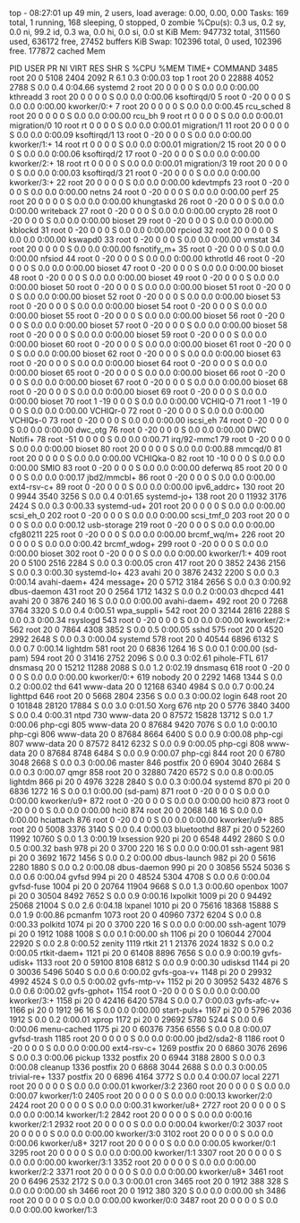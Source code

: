 top - 08:27:01 up 49 min,  2 users,  load average: 0.00, 0.00, 0.00
Tasks: 169 total,   1 running, 168 sleeping,   0 stopped,   0 zombie
%Cpu(s):  0.3 us,  0.2 sy,  0.0 ni, 99.2 id,  0.3 wa,  0.0 hi,  0.0 si,  0.0 st
KiB Mem:    947732 total,   311560 used,   636172 free,    27452 buffers
KiB Swap:   102396 total,        0 used,   102396 free.   177872 cached Mem

  PID USER      PR  NI    VIRT    RES    SHR S  %CPU %MEM     TIME+ COMMAND
 3485 root      20   0    5108   2404   2092 R   6.1  0.3   0:00.03 top
    1 root      20   0   22888   4052   2788 S   0.0  0.4   0:04.66 systemd
    2 root      20   0       0      0      0 S   0.0  0.0   0:00.00 kthreadd
    3 root      20   0       0      0      0 S   0.0  0.0   0:00.06 ksoftirqd/0
    5 root       0 -20       0      0      0 S   0.0  0.0   0:00.00 kworker/0:+
    7 root      20   0       0      0      0 S   0.0  0.0   0:00.45 rcu_sched
    8 root      20   0       0      0      0 S   0.0  0.0   0:00.00 rcu_bh
    9 root      rt   0       0      0      0 S   0.0  0.0   0:00.01 migration/0
   10 root      rt   0       0      0      0 S   0.0  0.0   0:00.01 migration/1
   11 root      20   0       0      0      0 S   0.0  0.0   0:00.09 ksoftirqd/1
   13 root       0 -20       0      0      0 S   0.0  0.0   0:00.00 kworker/1:+
   14 root      rt   0       0      0      0 S   0.0  0.0   0:00.01 migration/2
   15 root      20   0       0      0      0 S   0.0  0.0   0:00.06 ksoftirqd/2
   17 root       0 -20       0      0      0 S   0.0  0.0   0:00.00 kworker/2:+
   18 root      rt   0       0      0      0 S   0.0  0.0   0:00.01 migration/3
   19 root      20   0       0      0      0 S   0.0  0.0   0:00.03 ksoftirqd/3
   21 root       0 -20       0      0      0 S   0.0  0.0   0:00.00 kworker/3:+
   22 root      20   0       0      0      0 S   0.0  0.0   0:00.00 kdevtmpfs
   23 root       0 -20       0      0      0 S   0.0  0.0   0:00.00 netns
   24 root       0 -20       0      0      0 S   0.0  0.0   0:00.00 perf
   25 root      20   0       0      0      0 S   0.0  0.0   0:00.00 khungtaskd
   26 root       0 -20       0      0      0 S   0.0  0.0   0:00.00 writeback
   27 root       0 -20       0      0      0 S   0.0  0.0   0:00.00 crypto
   28 root       0 -20       0      0      0 S   0.0  0.0   0:00.00 bioset
   29 root       0 -20       0      0      0 S   0.0  0.0   0:00.00 kblockd
   31 root       0 -20       0      0      0 S   0.0  0.0   0:00.00 rpciod
   32 root      20   0       0      0      0 S   0.0  0.0   0:00.00 kswapd0
   33 root       0 -20       0      0      0 S   0.0  0.0   0:00.00 vmstat
   34 root      20   0       0      0      0 S   0.0  0.0   0:00.00 fsnotify_m+
   35 root       0 -20       0      0      0 S   0.0  0.0   0:00.00 nfsiod
   44 root       0 -20       0      0      0 S   0.0  0.0   0:00.00 kthrotld
   46 root       0 -20       0      0      0 S   0.0  0.0   0:00.00 bioset
   47 root       0 -20       0      0      0 S   0.0  0.0   0:00.00 bioset
   48 root       0 -20       0      0      0 S   0.0  0.0   0:00.00 bioset
   49 root       0 -20       0      0      0 S   0.0  0.0   0:00.00 bioset
   50 root       0 -20       0      0      0 S   0.0  0.0   0:00.00 bioset
   51 root       0 -20       0      0      0 S   0.0  0.0   0:00.00 bioset
   52 root       0 -20       0      0      0 S   0.0  0.0   0:00.00 bioset
   53 root       0 -20       0      0      0 S   0.0  0.0   0:00.00 bioset
   54 root       0 -20       0      0      0 S   0.0  0.0   0:00.00 bioset
   55 root       0 -20       0      0      0 S   0.0  0.0   0:00.00 bioset
   56 root       0 -20       0      0      0 S   0.0  0.0   0:00.00 bioset
   57 root       0 -20       0      0      0 S   0.0  0.0   0:00.00 bioset
   58 root       0 -20       0      0      0 S   0.0  0.0   0:00.00 bioset
   59 root       0 -20       0      0      0 S   0.0  0.0   0:00.00 bioset
   60 root       0 -20       0      0      0 S   0.0  0.0   0:00.00 bioset
   61 root       0 -20       0      0      0 S   0.0  0.0   0:00.00 bioset
   62 root       0 -20       0      0      0 S   0.0  0.0   0:00.00 bioset
   63 root       0 -20       0      0      0 S   0.0  0.0   0:00.00 bioset
   64 root       0 -20       0      0      0 S   0.0  0.0   0:00.00 bioset
   65 root       0 -20       0      0      0 S   0.0  0.0   0:00.00 bioset
   66 root       0 -20       0      0      0 S   0.0  0.0   0:00.00 bioset
   67 root       0 -20       0      0      0 S   0.0  0.0   0:00.00 bioset
   68 root       0 -20       0      0      0 S   0.0  0.0   0:00.00 bioset
   69 root       0 -20       0      0      0 S   0.0  0.0   0:00.00 bioset
   70 root       1 -19       0      0      0 S   0.0  0.0   0:00.00 VCHIQ-0
   71 root       1 -19       0      0      0 S   0.0  0.0   0:00.00 VCHIQr-0
   72 root       0 -20       0      0      0 S   0.0  0.0   0:00.00 VCHIQs-0
   73 root       0 -20       0      0      0 S   0.0  0.0   0:00.00 iscsi_eh
   74 root       0 -20       0      0      0 S   0.0  0.0   0:00.00 dwc_otg
   76 root       0 -20       0      0      0 S   0.0  0.0   0:00.00 DWC Notifi+
   78 root     -51   0       0      0      0 S   0.0  0.0   0:00.71 irq/92-mmc1
   79 root       0 -20       0      0      0 S   0.0  0.0   0:00.00 bioset
   80 root      20   0       0      0      0 S   0.0  0.0   0:00.88 mmcqd/0
   81 root      20   0       0      0      0 S   0.0  0.0   0:00.00 VCHIQka-0
   82 root      10 -10       0      0      0 S   0.0  0.0   0:00.00 SMIO
   83 root       0 -20       0      0      0 S   0.0  0.0   0:00.00 deferwq
   85 root      20   0       0      0      0 S   0.0  0.0   0:00.17 jbd2/mmcbl+
   86 root       0 -20       0      0      0 S   0.0  0.0   0:00.00 ext4-rsv-c+
   89 root       0 -20       0      0      0 S   0.0  0.0   0:00.00 ipv6_addrc+
  130 root      20   0    9944   3540   3256 S   0.0  0.4   0:01.65 systemd-jo+
  138 root      20   0   11932   3176   2424 S   0.0  0.3   0:00.33 systemd-ud+
  201 root      20   0       0      0      0 S   0.0  0.0   0:00.00 scsi_eh_0
  202 root       0 -20       0      0      0 S   0.0  0.0   0:00.00 scsi_tmf_0
  203 root      20   0       0      0      0 S   0.0  0.0   0:00.12 usb-storage
  219 root       0 -20       0      0      0 S   0.0  0.0   0:00.00 cfg80211
  225 root       0 -20       0      0      0 S   0.0  0.0   0:00.00 brcmf_wq/m+
  226 root      20   0       0      0      0 S   0.0  0.0   0:00.42 brcmf_wdog+
  299 root       0 -20       0      0      0 S   0.0  0.0   0:00.00 bioset
  302 root       0 -20       0      0      0 S   0.0  0.0   0:00.00 kworker/1:+
  409 root      20   0    5100   2516   2284 S   0.0  0.3   0:00.05 cron
  417 root      20   0    3852   2436   2156 S   0.0  0.3   0:00.30 systemd-lo+
  423 avahi     20   0    3876   2432   2200 S   0.0  0.3   0:00.14 avahi-daem+
  424 message+  20   0    5712   3184   2656 S   0.0  0.3   0:00.92 dbus-daemon
  431 root      20   0    2564   1712   1432 S   0.0  0.2   0:00.03 dhcpcd
  441 avahi     20   0    3876    240     16 S   0.0  0.0   0:00.00 avahi-daem+
  492 root      20   0    7268   3764   3320 S   0.0  0.4   0:00.51 wpa_suppli+
  542 root      20   0   32144   2816   2288 S   0.0  0.3   0:00.34 rsyslogd
  543 root       0 -20       0      0      0 S   0.0  0.0   0:00.00 kworker/2:+
  562 root      20   0    7864   4308   3852 S   0.0  0.5   0:00.05 sshd
  575 root      20   0    4520   2992   2648 S   0.0  0.3   0:00.04 systemd
  578 root      20   0   40544   6896   6132 S   0.0  0.7   0:00.14 lightdm
  581 root      20   0    6836   1264     16 S   0.0  0.1   0:00.00 (sd-pam)
  594 root      20   0   31416   2752   2096 S   0.0  0.3   0:02.61 pihole-FTL
  617 dnsmasq   20   0   15212  11288   2088 S   0.0  1.2   0:02.19 dnsmasq
  618 root       0 -20       0      0      0 S   0.0  0.0   0:00.00 kworker/0:+
  619 nobody    20   0    2292   1468   1344 S   0.0  0.2   0:00.02 thd
  641 www-data  20   0   12168   6340   4984 S   0.0  0.7   0:00.24 lighttpd
  646 root      20   0    5668   2804   2356 S   0.0  0.3   0:00.02 login
  648 root      20   0  101848  28120  17884 S   0.0  3.0   0:01.50 Xorg
  676 ntp       20   0    5776   3840   3400 S   0.0  0.4   0:00.31 ntpd
  730 www-data  20   0   87572  15828  13712 S   0.0  1.7   0:00.06 php-cgi
  805 www-data  20   0   87684   9420   7076 S   0.0  1.0   0:00.10 php-cgi
  806 www-data  20   0   87684   8664   6400 S   0.0  0.9   0:00.08 php-cgi
  807 www-data  20   0   87572   8412   6232 S   0.0  0.9   0:00.05 php-cgi
  808 www-data  20   0   87684   8748   6484 S   0.0  0.9   0:00.07 php-cgi
  844 root      20   0    6780   3048   2668 S   0.0  0.3   0:00.06 master
  846 postfix   20   0    6904   3040   2684 S   0.0  0.3   0:00.07 qmgr
  858 root      20   0   32880   7420   6572 S   0.0  0.8   0:00.05 lightdm
  866 pi        20   0    4976   3228   2840 S   0.0  0.3   0:00.04 systemd
  870 pi        20   0    6836   1272     16 S   0.0  0.1   0:00.00 (sd-pam)
  871 root       0 -20       0      0      0 S   0.0  0.0   0:00.00 kworker/u9+
  872 root       0 -20       0      0      0 S   0.0  0.0   0:00.00 hci0
  873 root       0 -20       0      0      0 S   0.0  0.0   0:00.00 hci0
  874 root      20   0    2068    148     16 S   0.0  0.0   0:00.00 hciattach
  876 root       0 -20       0      0      0 S   0.0  0.0   0:00.00 kworker/u9+
  885 root      20   0    5008   3376   3140 S   0.0  0.4   0:00.03 bluetoothd
  887 pi        20   0   52260  11992  10760 S   0.0  1.3   0:00.19 lxsession
  920 pi        20   0    6548   4492   2860 S   0.0  0.5   0:00.32 bash
  978 pi        20   0    3700    220     16 S   0.0  0.0   0:00.01 ssh-agent
  981 pi        20   0    3692   1672   1456 S   0.0  0.2   0:00.00 dbus-launch
  982 pi        20   0    5616   2280   1880 S   0.0  0.2   0:00.08 dbus-daemon
  990 pi        20   0   30856   5524   5036 S   0.0  0.6   0:00.04 gvfsd
  994 pi        20   0   48524   5304   4708 S   0.0  0.6   0:00.04 gvfsd-fuse
 1004 pi        20   0   20764  11904   9668 S   0.0  1.3   0:00.60 openbox
 1007 pi        20   0   30504   8492   7652 S   0.0  0.9   0:00.16 lxpolkit
 1009 pi        20   0   94492  25068  21004 S   0.0  2.6   0:04.18 lxpanel
 1010 pi        20   0   75616  18368  15888 S   0.0  1.9   0:00.86 pcmanfm
 1073 root      20   0   40960   7372   6204 S   0.0  0.8   0:00.33 polkitd
 1074 pi        20   0    3700    220     16 S   0.0  0.0   0:00.00 ssh-agent
 1079 pi        20   0    1912   1088   1008 S   0.0  0.1   0:00.00 sh
 1106 pi        20   0  106044  27004  22920 S   0.0  2.8   0:00.52 zenity
 1119 rtkit     21   1   21376   2024   1832 S   0.0  0.2   0:00.05 rtkit-daem+
 1121 pi        20   0   61408   8896   7656 S   0.0  0.9   0:00.19 gvfs-udisk+
 1133 root      20   0   59100   8108   6812 S   0.0  0.9   0:00.30 udisksd
 1144 pi        20   0   30036   5496   5040 S   0.0  0.6   0:00.02 gvfs-goa-v+
 1148 pi        20   0   29932   4992   4524 S   0.0  0.5   0:00.02 gvfs-mtp-v+
 1152 pi        20   0   30952   5432   4876 S   0.0  0.6   0:00.02 gvfs-gphot+
 1154 root       0 -20       0      0      0 S   0.0  0.0   0:00.00 kworker/3:+
 1158 pi        20   0   42416   6420   5784 S   0.0  0.7   0:00.03 gvfs-afc-v+
 1166 pi        20   0    1912     96     16 S   0.0  0.0   0:00.00 start-puls+
 1167 pi        20   0    5796   2036   1912 S   0.0  0.2   0:00.01 xprop
 1172 pi        20   0   29692   5780   5244 S   0.0  0.6   0:00.06 menu-cached
 1175 pi        20   0   60376   7356   6556 S   0.0  0.8   0:00.07 gvfsd-trash
 1185 root      20   0       0      0      0 S   0.0  0.0   0:00.00 jbd2/sda2-8
 1186 root       0 -20       0      0      0 S   0.0  0.0   0:00.00 ext4-rsv-c+
 1269 postfix   20   0    6860   3076   2696 S   0.0  0.3   0:00.06 pickup
 1332 postfix   20   0    6944   3188   2800 S   0.0  0.3   0:00.08 cleanup
 1336 postfix   20   0    6868   3044   2688 S   0.0  0.3   0:00.05 trivial-re+
 1337 postfix   20   0    6896   4164   3772 S   0.0  0.4   0:00.07 local
 2271 root      20   0       0      0      0 S   0.0  0.0   0:00.01 kworker/3:2
 2360 root      20   0       0      0      0 S   0.0  0.0   0:00.07 kworker/1:0
 2405 root      20   0       0      0      0 S   0.0  0.0   0:00.13 kworker/2:0
 2424 root      20   0       0      0      0 S   0.0  0.0   0:00.31 kworker/u8+
 2727 root      20   0       0      0      0 S   0.0  0.0   0:00.14 kworker/1:2
 2842 root      20   0       0      0      0 S   0.0  0.0   0:00.16 kworker/2:1
 2932 root      20   0       0      0      0 S   0.0  0.0   0:00.04 kworker/0:2
 3037 root      20   0       0      0      0 S   0.0  0.0   0:00.00 kworker/3:0
 3102 root      20   0       0      0      0 S   0.0  0.0   0:00.06 kworker/u8+
 3217 root      20   0       0      0      0 S   0.0  0.0   0:00.05 kworker/0:1
 3295 root      20   0       0      0      0 S   0.0  0.0   0:00.00 kworker/1:1
 3307 root      20   0       0      0      0 S   0.0  0.0   0:00.00 kworker/3:1
 3352 root      20   0       0      0      0 S   0.0  0.0   0:00.00 kworker/2:2
 3371 root      20   0       0      0      0 S   0.0  0.0   0:00.00 kworker/u8+
 3461 root      20   0    6496   2532   2172 S   0.0  0.3   0:00.01 cron
 3465 root      20   0    1912    388    328 S   0.0  0.0   0:00.00 sh
 3466 root      20   0    1912    380    320 S   0.0  0.0   0:00.00 sh
 3486 root      20   0       0      0      0 S   0.0  0.0   0:00.00 kworker/0:0
 3487 root      20   0       0      0      0 S   0.0  0.0   0:00.00 kworker/1:3
